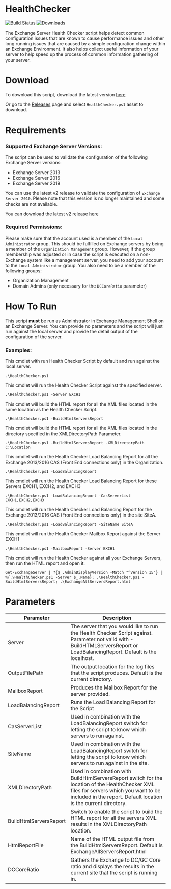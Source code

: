 # HealthChecker

[![Build Status](https://dev.azure.com/CSS-Exchange-Tools/Exchange%20Health%20Checker/_apis/build/status/dpaulson45.HealthChecker?branchName=master)](https://dev.azure.com/CSS-Exchange-Tools/Exchange%20Health%20Checker/_build/latest?definitionId=5&branchName=master)
[![Downloads](https://img.shields.io/github/downloads/dpaulson45/HealthChecker/total.svg?label=Downloads&maxAge=9999)](https://github.com/dpaulson45/HealthChecker/releases)

The Exchange Server Health Checker script helps detect common configuration issues that are known to cause performance issues and other long running issues that are caused by a simple configuration change within an Exchange Environment. It also helps collect useful information of your server to help speed up the process of common information gathering of your server.

# Download
To download this script, download the latest version [here](https://aka.ms/ExHCDownload)

Or go to the [Releases](https://github.com/dpaulson45/HealthChecker/releases) page and select `HealthChecker.ps1` asset to download.

# Requirements
### Supported Exchange Server Versions:
The script can be used to validate the configuration of the following Exchange Server versions:
- Exchange Server 2013
- Exchange Server 2016
- Exchange Server 2019

You can use the latest v2 release to validate the configuration of `Exchange Server 2010`. Please note that this version is no longer maintained and some checks are not available.

You can download the latest v2 release [here](https://aka.ms/ExHCDownloadv2)

### Required Permissions:
Please make sure that the account used is a member of the `Local Administrator` group. This should be fulfilled on Exchange servers by being a member of the  `Organization Management` group. However, if the group membership was adjusted or in case the script is executed on a non-Exchange system like a management server, you need to add your account to the `Local Administrator` group. You also need to be a member of the following groups:

- Organization Management
- Domain Admins (only necessary for the `DCCoreRatio` parameter)

# How To Run
This script **must** be run as Administrator in Exchange Management Shell on an Exchange Server. You can provide no parameters and the script will just run against the local server and provide the detail output of the configuration of the server.

### Examples:

This cmdlet with run Health Checker Script by default and run against the local server.

```
.\HealthChecker.ps1
```

This cmdlet will run the Health Checker Script against the specified server.

```
.\HealthChecker.ps1 -Server EXCH1
```
This cmdlet will build the HTML report for all the XML files located in the same location as the Health Checker Script.

```
.\HealthChecker.ps1 -BuildHtmlServersReport
```

This cmdlet will build the HTML report for all the XML files located in the directory specified in the XMLDirectoryPath Parameter.

```
.\HealthChecker.ps1 -BuildHtmlServersReport -XMLDirectoryPath C:\Location
```

This cmdlet will run the Health Checker Load Balancing Report for all the Exchange 2013/2016 CAS (Front End connections only) in the Organization.

```
.\HealthChecker.ps1 -LoadBalancingReport
```

This cmdlet will run the Health Checker Load Balancing Report for these Servers EXCH1, EXCH2, and EXCH3

```
.\HealthChecker.ps1 -LoadBalancingReport -CasServerList EXCH1,EXCH2,EXCH3
```

This cmdlet will run the Health Checker Load Balancing Report for the Exchange 2013/2016 CAS (Front End connections only) in the site SiteA.

```
.\HealthChecker.ps1 -LoadBalancingReport -SiteName SiteA
```

This cmdlet will run the Health Checker Mailbox Report against the Server EXCH1

```
.\HealthChecker.ps1 -MailboxReport -Server EXCH1
```

This cmdlet will run the Health Checker against all your Exchange Servers, then run the HTML report and open it.

```
Get-ExchangeServer | ?{$_.AdminDisplayVersion -Match "^Version 15"} | %{.\HealthChecker.ps1 -Server $_.Name}; .\HealthChecker.ps1 -BuildHtmlServersReport; .\ExchangeAllServersReport.html
```

# Parameters

Parameter | Description
----------|------------
Server | The server that you would like to run the Health Checker Script against. Parameter not valid with -BuildHTMLServersReport or LoadBalancingReport. Default is the localhost.
OutputFilePath | The output location for the log files that the script produces. Default is the current directory.
MailboxReport | Produces the Mailbox Report for the server provided.
LoadBalancingReport | Runs the Load Balancing Report for the Script
CasServerList | Used in combination with the LoadBalancingReport switch for letting the script to know which servers to run against.
SiteName | Used in combination with the LoadBalancingReport switch for letting the script to know which servers to run against in the site.
XMLDirectoryPath | Used in combination with BuildHtmlServersReport switch for the location of the HealthChecker XML files for servers which you want to be included in the report. Default location is the current directory.
BuildHtmlServersReport | Switch to enable the script to build the HTML report for all the servers XML results in the XMLDirectoryPath location.
HtmlReportFile | Name of the HTML output file from the BuildHtmlServersReport. Default is ExchangeAllServersReport.html
DCCoreRatio | Gathers the Exchange to DC/GC Core ratio and displays the results in the current site that the script is running in.
